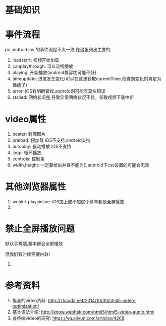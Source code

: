 # 基础知识

# 事件流程

pc android ios 的事件流程不太一致,在这里列出主要的

1. loadstart: 视频开始加载
2. canplaythrough: 可以流畅播放
3. playing: 开始播放(android兼容性可能不好)
4. timeupdate: 进度发生变化(可以在这里获取currentTime,检查到变化则肯定为播放了)
5. error: iOS有明确错误,android则可能有莫名错误
6. stalled: 网络状况差,导致异常网络状况不佳，导致视频下载中断

# video属性

1. poster: 封面图片
2. preload: 预加载 iOS不支持,android支持
3. autoplay: 自动播放 iOS不支持
4. loop: 循环播放
5. controls: 控制条
6. width,height: 一定要给出并且不能为0,android下css设置的可能会无效

# 其他浏览器属性

1. webkit-playsinline: iOS加上或不加这个基本都是全屏播放
2. 

# 禁止全屏播放问题

默认手机端,基本都会全屏播放

但我们有时候需要内联!

1. 



# 参考资料

1. 挺全的video资料: http://zhaoda.net/2014/10/30/html5-video-optimization/
2. 基本语法介绍: http://know.webhek.com/html5/html5-video-audio.html
3. 各终端video的研究: https://yq.aliyun.com/articles/4268